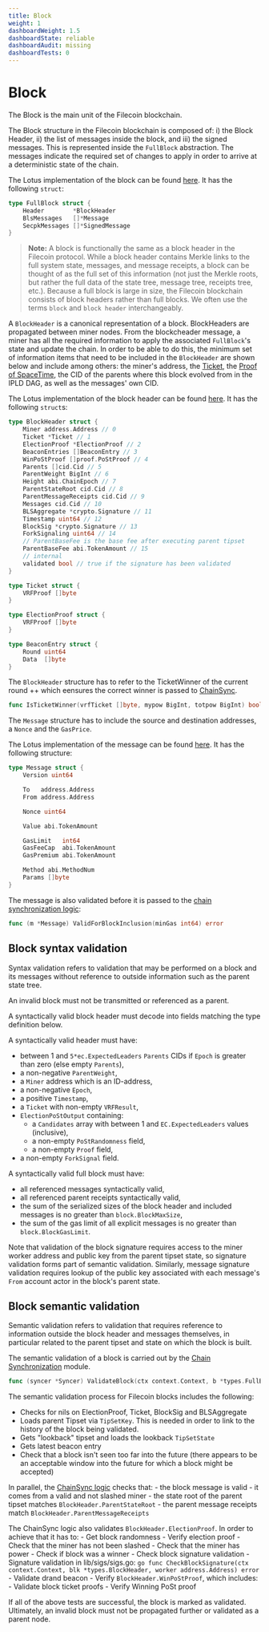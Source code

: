 ```yaml
---
title: Block
weight: 1
dashboardWeight: 1.5
dashboardState: reliable
dashboardAudit: missing
dashboardTests: 0
---
```


# Block

The Block is the main unit of the Filecoin blockchain.

The Block structure in the Filecoin blockchain is composed of: i) the Block Header, ii) the list of messages inside the block, and iii) the signed messages. This is represented inside the `FullBlock` abstraction. The messages indicate the required set of changes to apply in order to arrive at a deterministic state of the chain.

The Lotus implementation of the block can be found [here](https://github.com/filecoin-project/lotus/blob/master/chain/types/fullblock.go). It has the following `struct`:

```go
type FullBlock struct {
	Header        *BlockHeader
	BlsMessages   []*Message
	SecpkMessages []*SignedMessage
}
```

> **Note:** A block is functionally the same as a block header in the Filecoin protocol. While a block header contains Merkle links to the full system state, messages, and message receipts, a block can be thought of as the full set of this information (not just the Merkle roots, but rather the full data of the state tree, message tree, receipts tree, etc.). Because a full block is large in size, the Filecoin blockchain consists of block headers rather than full blocks. We often use the terms `block` and `block header` interchangeably.

A `BlockHeader` is a canonical representation of a block. BlockHeaders are propagated between miner nodes. From the blockcheader message, a miner has all the required information to apply the associated `FullBlock`'s state and update the chain. In order to be able to do this, the minimum set of information items that need to be included in the `BlockHeader` are shown below and include among others: the miner's address, the [Ticket](\missing-link), the [Proof of SpaceTime](\missing-link), the CID of the parents where this block evolved from in the IPLD DAG, as well as the messages' own CID.

The Lotus implementation of the block header can be found [here](https://github.com/filecoin-project/lotus/blob/master/chain/types/blockheader.go). It has the following `struct`s:

```go
type BlockHeader struct {
	Miner address.Address // 0
	Ticket *Ticket // 1
	ElectionProof *ElectionProof // 2
	BeaconEntries []BeaconEntry // 3
	WinPoStProof []proof.PoStProof // 4
	Parents []cid.Cid // 5
	ParentWeight BigInt // 6
	Height abi.ChainEpoch // 7
	ParentStateRoot cid.Cid // 8
	ParentMessageReceipts cid.Cid // 9
	Messages cid.Cid // 10
	BLSAggregate *crypto.Signature // 11
	Timestamp uint64 // 12
	BlockSig *crypto.Signature // 13
	ForkSignaling uint64 // 14
	// ParentBaseFee is the base fee after executing parent tipset
	ParentBaseFee abi.TokenAmount // 15
	// internal
	validated bool // true if the signature has been validated
}

type Ticket struct {
	VRFProof []byte
}

type ElectionProof struct {
	VRFProof []byte
}

type BeaconEntry struct {
	Round uint64
	Data  []byte
}
```

The `BlockHeader` structure has to refer to the TicketWinner of the current round ++ which eensures the correct winner is passed to [ChainSync](\missing-link).

```go
func IsTicketWinner(vrfTicket []byte, mypow BigInt, totpow BigInt) bool
```

The `Message` structure has to include the source and destination addresses, a `Nonce` and the `GasPrice`.

The Lotus implementation of the message can be found [here](https://github.com/filecoin-project/lotus/blob/master/chain/types/message.go). It has the following structure:

```go
type Message struct {
	Version uint64

	To   address.Address
	From address.Address

	Nonce uint64

	Value abi.TokenAmount

	GasLimit   int64
	GasFeeCap  abi.TokenAmount
	GasPremium abi.TokenAmount

	Method abi.MethodNum
	Params []byte
}
```

The message is also validated before it is passed to the [chain synchronization logic](chainsync):

```go
func (m *Message) ValidForBlockInclusion(minGas int64) error
```

## Block syntax validation

Syntax validation refers to validation that may be performed on a block and its messages without reference to outside information such as the parent state tree.

An invalid block must not be transmitted or referenced as a parent.

A syntactically valid block header must decode into fields matching the type definition below. 

A syntactically valid header must have:

- between 1 and `5*ec.ExpectedLeaders` `Parents` CIDs if `Epoch` is greater than zero (else empty `Parents`),
- a non-negative `ParentWeight`,
- a `Miner` address which is an ID-address,
- a non-negative `Epoch`,
- a positive `Timestamp`,
- a `Ticket` with non-empty `VRFResult`,
- `ElectionPoStOutput` containing:
   - a `Candidates` array with between 1 and `EC.ExpectedLeaders` values (inclusive),
   - a non-empty `PoStRandomness` field,
   - a non-empty `Proof` field,
- a non-empty `ForkSignal` field.
   
A syntactically valid full block must have:

- all referenced messages syntactically valid,
- all referenced parent receipts syntactically valid,
- the sum of the serialized sizes of the block header and included messages is no greater than `block.BlockMaxSize`,
- the sum of the gas limit of all explicit messages is no greater than `block.BlockGasLimit`.


Note that validation of the block signature requires access to the miner worker address and public key from the parent tipset state, so signature validation forms part of semantic validation. Similarly, message signature validation requires lookup of the public key associated with each message's `From` account actor in the block's parent state.

## Block semantic validation

Semantic validation refers to validation that requires reference to information outside the block header and messages themselves, in particular related to the parent tipset and state on which the block is built.

The semantic validation of a block is carried out by the [Chain Synchronization](chainsync) module.

```go
func (syncer *Syncer) ValidateBlock(ctx context.Context, b *types.FullBlock) error
```

The semantic validation process for Filecoin blocks includes the following:

- Checks for nils on ElectionProof, Ticket, BlockSig and BLSAggregate
- Loads parent Tipset via `TipSetKey`. This is needed in order to link to the history of the block being validated.
- Gets "lookback" tipset and loads the lookback `TipSetState`
- Gets latest beacon entry
- Check that a block isn't seen too far into the future (there appears to be an acceptable window into the future for which a block might be accepted)

In parallel, the [ChainSync logic](chainsync) checks that:
    - the block message is valid
    - it comes from a valid and not slashed miner
    - the state root of the parent tipset matches `BlockHeader.ParentStateRoot`
    - the parent message receipts match `BlockHeader.ParentMessageReceipts`

The ChainSync logic also validates `BlockHeader.ElectionProof`. In order to achieve that it has to:
        - Get block randomness
        - Verify election proof
        - Check that the miner has not been slashed
        - Check that the miner has power
        - Check if block was a winner
 	  	- Check block signature validation
        - Signature validation in lib/sigs/sigs.go:
        ```go
        func CheckBlockSignature(ctx context.Context, blk *types.BlockHeader, worker address.Address) error```
	    - Validate drand beacon
	    - Verify `BlockHeader.WinPoStProof`, which includes:
    	    - Validate block ticket proofs
        	- Verify Winning PoSt proof

If all of the above tests are successful, the block is marked as validated. Ultimately, an invalid block must not be propagated further or validated as a parent node.

